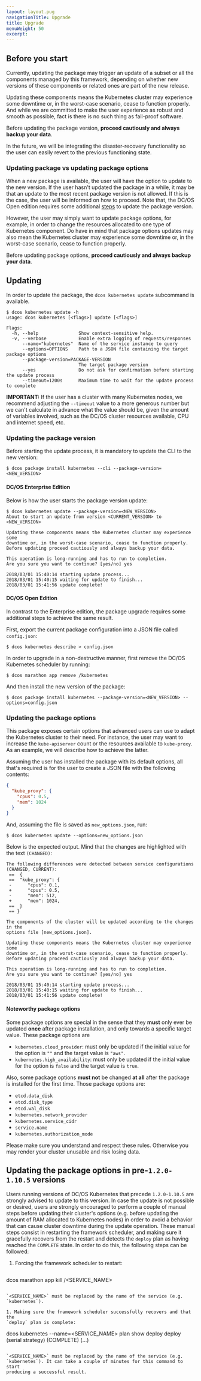 ```yaml
---
layout: layout.pug
navigationTitle: Upgrade
title: Upgrade
menuWeight: 50
excerpt:
---
```


<!-- This source repo for this topic is https://github.com/mesosphere/dcos-kubernetes -->


## Before you start

Currently, updating the package may trigger an update of a subset or
all the components managed by this framework, depending on whether new versions
of these components or related ones are part of the new release.

Updating these components means the Kubernetes cluster may experience some
downtime or, in the worst-case scenario, cease to function properly. And while
we are committed to make the user experience as robust and smooth as possible,
fact is there is no such thing as fail-proof software.

Before updating the package version, **proceed cautiously and always backup your data**.

In the future, we will be integrating the disaster-recovery functionality so
the user can easily revert to the previous functioning state.

### Updating package vs updating package options

When a new package is available, the user will have the option to update to
the new version. If the user hasn't updated the package in a while, it may be
that an update to the most recent package version is not allowed. If this is
the case, the user will be informed on how to proceed. Note that, the DC/OS Open
edition requires some additional [steps](#dcos-open-edition) to update the package version.

However, the user may simply want to update package options, for example, in
order to change the resources allocated to one type of Kubernetes component.
Do have in mind that package options updates may also mean the Kubernetes
cluster may experience some downtime or, in the worst-case scenario, cease to
function properly.

Before updating package options, **proceed cautiously and always backup your data**.

## Updating

In order to update the package, the `dcos kubernetes update` subcommand
is available.

```shell
$ dcos kubernetes update -h
usage: dcos kubernetes [<flags>] update [<flags>]

Flags:
  -h, --help               Show context-sensitive help.
  -v, --verbose            Enable extra logging of requests/responses
      --name="kubernetes"  Name of the service instance to query
      --options=OPTIONS    Path to a JSON file containing the target package options
      --package-version=PACKAGE-VERSION
                           The target package version
      --yes                Do not ask for confirmation before starting the update process
      --timeout=1200s      Maximum time to wait for the update process to complete
```

**IMPORTANT:** If the user has a cluster with many Kubernetes nodes, we
recommend adjusting the `--timeout` value to a more generous number but we can't
calculate in advance what the value should be, given the amount of variables
involved, such as the DC/OS cluster resources available, CPU and internet speed,
etc.

### Updating the package version

Before starting the update process, it is mandatory to update the CLI
to the new version:

```shell
$ dcos package install kubernetes --cli --package-version=<NEW_VERSION>
```

#### DC/OS Enterprise Edition

Below is how the user starts the package version update:

```shell
$ dcos kubernetes update --package-version=<NEW_VERSION>
About to start an update from version <CURRENT_VERSION> to <NEW_VERSION>

Updating these components means the Kubernetes cluster may experience some
downtime or, in the worst-case scenario, cease to function properly.
Before updating proceed cautiously and always backup your data.

This operation is long-running and has to run to completion.
Are you sure you want to continue? [yes/no] yes

2018/03/01 15:40:14 starting update process...
2018/03/01 15:40:15 waiting for update to finish...
2018/03/01 15:41:56 update complete!
```

#### DC/OS Open Edition

In contrast to the Enterprise edition, the package upgrade requires some additional
steps to achieve the same result.

First, export the current package configuration into a JSON file called `config.json`:

```shell
$ dcos kubernetes describe > config.json
```

In order to upgrade in a non-destructive manner, first remove the DC/OS Kubernetes
scheduler by running:

```shell
$ dcos marathon app remove /kubernetes
```

And then install the new version of the package:

```shell
$ dcos package install kubernetes --package-version=<NEW_VERSION> --options=config.json
```

### Updating the package options

This package exposes certain options that advanced users can use to adapt
the Kubernetes cluster to their need. For instance, the user may want to
increase the `kube-apiserver` count or the resources available to `kube-proxy`.
As an example, we will describe how to achieve the latter.

Assuming the user has installed the package with its default options, all
that's required is for the user to create a JSON file with the following
contents:

```json
{
  "kube_proxy": {
    "cpus": 0.5,
    "mem": 1024
  }
}
```

And, assuming the file is saved as `new_options.json`, run:

```shell
$ dcos kubernetes update --options=new_options.json
```

Below is the expected output. Mind that the changes are highlighted with the
text `(CHANGED)`:

```shell
The following differences were detected between service configurations (CHANGED, CURRENT):
 ==  {
 ==  "kube_proxy": {
 -      "cpus": 0.1,
 +      "cpus": 0.5,
 -      "mem": 512,
 +      "mem": 1024,
 ==  }
 == }

The components of the cluster will be updated according to the changes in the
options file [new_options.json].

Updating these components means the Kubernetes cluster may experience some
downtime or, in the worst-case scenario, cease to function properly.
Before updating proceed cautiously and always backup your data.

This operation is long-running and has to run to completion.
Are you sure you want to continue? [yes/no] yes

2018/03/01 15:40:14 starting update process...
2018/03/01 15:40:15 waiting for update to finish...
2018/03/01 15:41:56 update complete!
```

#### Noteworthy package options

Some package options are special in the sense that they **must** only ever be
updated **once** after package installation, and only towards a specific target
value. These package options are

* `kubernetes.cloud_provider`: must only be updated if the initial value for the
  option is `""` and the target value is `"aws"`.
* `kubernetes.high_availability`: must only be updated if the initial value for
  the option is `false` and the target value is `true`.

Also, some package options **must not** be changed **at all** after the package
is installed for the first time. Those package options are:

* `etcd.data_disk`
* `etcd.disk_type`
* `etcd.wal_disk`
* `kubernetes.network_provider`
* `kubernetes.service_cidr`
* `service.name`
* `kubernetes.authorization_mode`

Please make sure you understand and respect these rules. Otherwise you may
render your cluster unusable and risk losing data.

## Updating the package options in pre-`1.2.0-1.10.5` versions

Users running versions of DC/OS Kubernetes that precede `1.2.0-1.10.5` are
strongly advised to update to this version. In case the update is not possible
or desired, users are strongly encouraged to perform a couple of manual steps
before updating their cluster's options (e.g. before updating the amount of RAM
allocated to Kubernetes nodes) in order to avoid a behavior that can cause
cluster downtime during the update operation. These manual steps consist in
restarting the framework scheduler, and making sure it gracefully recovers from
the restart and detects the `deploy` plan as having reached the `COMPLETE`
state. In order to do this, the following steps can be followed:

1. Forcing the framework scheduler to restart:

   ```
  dcos marathon app kill /<SERVICE_NAME>
   ```

   `<SERVICE_NAME>` must be replaced by the name of the service (e.g.
   `kubernetes`).

1. Making sure the framework scheduler successfully recovers and that the
   `deploy` plan is complete:

   ```
  dcos kubernetes --name=<SERVICE_NAME> plan show deploy
   deploy (serial strategy) (COMPLETE)
   (...)
   ```

   `<SERVICE_NAME>` must be replaced by the name of the service (e.g.
   `kubernetes`). It can take a couple of minutes for this command to start
   producing a successful result.
